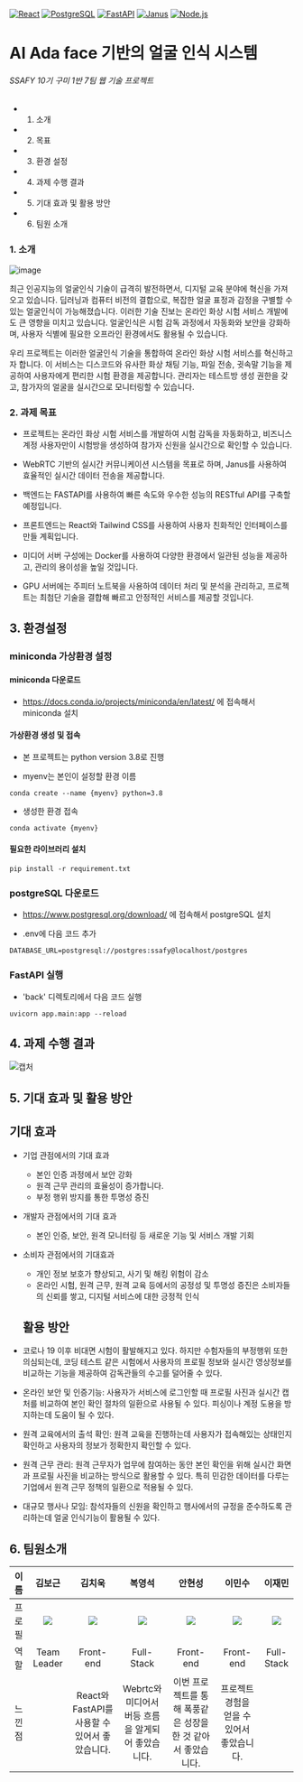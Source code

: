 [![React](https://img.shields.io/badge/react-17.0.1-blue.svg)](https://reactjs.org/)
[![PostgreSQL](https://img.shields.io/badge/postgresql-13.2-blue.svg)](https://www.postgresql.org/)
[![FastAPI](https://img.shields.io/badge/fastapi-0.63.0-green.svg)](https://fastapi.tiangolo.com/)
[![Janus](https://img.shields.io/badge/janus-gateway-blue.svg)](https://janus.conf.meetecho.com/)
[![Node.js](https://img.shields.io/badge/node.js-14.15.1-green.svg)](https://nodejs.org/)



# AI Ada face 기반의 얼굴 인식 시스템

###### SSAFY 10기 구미 1반 7팀 웹 기술 프로젝트

- 1. 소개

- 2. 목표

- 3. 환경 설정

- 4. 과제 수행 결과

- 5. 기대 효과 및 활용 방안

- 6. 팀원 소개

### 1. 소개
![image](/uploads/906cbaf1c78acc5856318a714a63b751/image.png)

최근 인공지능의 얼굴인식 기술이 급격히 발전하면서, 디지털 교육 분야에 혁신을 가져오고 있습니다. 딥러닝과 컴퓨터 비전의 결합으로, 복잡한 얼굴 표정과 감정을 구별할 수 있는 얼굴인식이 가능해졌습니다. 이러한 기술 진보는 온라인 화상 시험 서비스 개발에도 큰 영향을 미치고 있습니다. 얼굴인식은 시험 감독 과정에서 자동화와 보안을 강화하며, 사용자 식별에 필요한 오프라인 환경에서도 활용될 수 있습니다.

우리 프로젝트는 이러한 얼굴인식 기술을 통합하여 온라인 화상 시험 서비스를 혁신하고자 합니다. 이 서비스는 디스코드와 유사한 화상 채팅 기능, 파일 전송, 귓속말 기능을 제공하여 사용자에게 편리한 시험 환경을 제공합니다. 관리자는 테스트방 생성 권한을 갖고, 참가자의 얼굴을 실시간으로 모니터링할 수 있습니다.

### 2. 과제 목표

- 프로젝트는 온라인 화상 시험 서비스를 개발하여 시험 감독을 자동화하고, 비즈니스 계정 사용자만이 시험방을 생성하여 참가자 신원을 실시간으로 확인할 수 있습니다.

- WebRTC 기반의 실시간 커뮤니케이션 시스템을 목표로 하며, Janus를 사용하여 효율적인 실시간 데이터 전송을 제공합니다.

- 백엔드는 FASTAPI를 사용하여 빠른 속도와 우수한 성능의 RESTful API를 구축할 예정입니다.

- 프론트엔드는 React와 Tailwind CSS를 사용하여 사용자 친화적인 인터페이스를 만들 계획입니다.

- 미디어 서버 구성에는 Docker를 사용하여 다양한 환경에서 일관된 성능을 제공하고, 관리의 용이성을 높일 것입니다.

- GPU 서버에는 주피터 노트북을 사용하여 데이터 처리 및 분석을 관리하고, 프로젝트는 최첨단 기술을 결합해 빠르고 안정적인 서비스를 제공할 것입니다.
## 3. 환경설정

### miniconda 가상환경 설정

#### miniconda 다운로드

-   https://docs.conda.io/projects/miniconda/en/latest/ 에 접속해서 miniconda 설치

#### 가상환경 생성 및 접속

-   본 프로젝트는 python version 3.8로 진행

-   myenv는 본인이 설정할 환경 이름

```
conda create --name {myenv} python=3.8
```

-   생성한 환경 접속

```
conda activate {myenv}
```

#### 필요한 라이브러리 설치

```
pip install -r requirement.txt
```

### postgreSQL 다운로드

-   https://www.postgresql.org/download/ 에 접속해서 postgreSQL 설치

-   .env에 다음 코드 추가

```
DATABASE_URL=postgresql://postgres:ssafy@localhost/postgres
```

### FastAPI 실행

-   'back' 디렉토리에서 다음 코드 실행

```
uvicorn app.main:app --reload
```

## 4. 과제 수행 결과
![캡처](/uploads/27149dfdccd8010f5cb68564595b71ad/캡처.PNG)

## 5. 기대 효과 및 활용 방안

## 기대 효과

- 기업 관점에서의 기대 효과
  
  - 본인 인증 과정에서 보안 강화
  - 원격 근무 관리의 효율성이 증가합니다.
  - 부정 행위 방지를 통한 투명성 증진

- 개발자 관점에서의 기대 효과
  
  - 본인 인증, 보안, 원격 모니터링 등 새로운 기능 및 서비스 개발 기회

- 소비자 관점에서의 기대효과
  
  - 개인 정보 보호가 향상되고, 사기 및 해킹 위험이 감소
  - 온라인 시험, 원격 근무, 원격 교육 등에서의 공정성 및 투명성 증진은 소비자들의 신뢰를 쌓고, 디지털 서비스에 대한 긍정적 인식
  
  ## 활용 방안

- 코로나 19 이후 비대면 시험이 활발해지고 있다. 하지만 수험자들의 부정행위 또한 의심되는데, 코딩 테스트 같은 시험에서 사용자의 프로필 정보와 실시간 영상정보를 비교하는 기능을 제공하여 감독관들의 수고를 덜어줄 수 있다.

- 온라인 보안 및 인증기능: 사용자가 서비스에 로그인할 때 프로필 사진과 실시간 캡처를 비교하여 본인 확인 절차의 일환으로 사용될 수 있다. 피싱이나 계정 도용을 방지하는데 도움이 될 수 있다.

- 원격 교육에서의 출석 확인: 원격 교육을 진행하는데 사용자가 접속해있는 상태인지 확인하고 사용자의 정보가 정확한지 확인할 수 있다.

- 원격 근무 관리: 원격 근무자가 업무에 참여하는 동안 본인 확인을 위해 실시간 화면과 프로필 사진을 비교하는 방식으로 활용할 수 있다. 특히 민감한 데이터를 다루는 기업에서 원격 근무 정책의 일환으로 적용될 수 있다.

- 대규모 행사나 모임: 참석자들의 신원을 확인하고 행사에서의 규정을 준수하도록 관리하는데 얼굴 인식기능이 활용될 수 있다.

## 6. 팀원소개

| 이름   | 김보근                                                                               | 김치욱                                                                               | 복영석                                                                               | 안현성                                                                               | 이민수                                                                               | 이재민                                                                               |
|:----:|:---------------------------------------------------------------------------------:|:---------------------------------------------------------------------------------:|:---------------------------------------------------------------------------------:|:---------------------------------------------------------------------------------:|:---------------------------------------------------------------------------------:|:---------------------------------------------------------------------------------:|
| 프로필  | ![](C:\Users\SSAFY\AppData\Roaming\marktext\images\2024-02-15-15-34-10-image.png) | ![](C:\Users\SSAFY\AppData\Roaming\marktext\images\2024-02-15-15-34-10-image.png) | ![](C:\Users\SSAFY\AppData\Roaming\marktext\images\2024-02-15-15-34-10-image.png) | ![](C:\Users\SSAFY\AppData\Roaming\marktext\images\2024-02-15-15-34-10-image.png) | ![](C:\Users\SSAFY\AppData\Roaming\marktext\images\2024-02-15-15-34-10-image.png) | ![](C:\Users\SSAFY\AppData\Roaming\marktext\images\2024-02-15-15-34-10-image.png) |
| 역할   | Team Leader                                                                       | Front-end                                                                         | Full-Stack                                                                        | Front-end                                                                         | Front-end                                                                         | Full-Stack                                                                        |
| 느낀 점 |                                                                                   | React와 FastAPI를 사용할 수 있어서 좋았습니다.                                                  | Webrtc와 미디어서버등 흐름을 알게되어 좋았습니다.                                                    | 이번 프로젝트를 통해 폭풍같은 성장을 한 것 같아서 좋았습니다.                                               | 프로젝트 경험을 얻을 수 있어서 좋았습니다.                                                          |                                                                                   |
